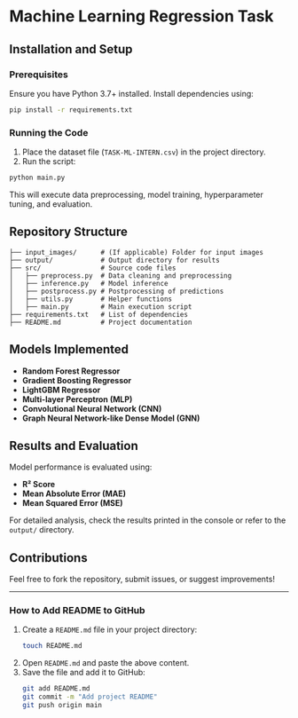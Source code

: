 # Machine Learning Regression Task

## Installation and Setup

### Prerequisites
Ensure you have Python 3.7+ installed. Install dependencies using:

```bash
pip install -r requirements.txt
```

### Running the Code
1. Place the dataset file (`TASK-ML-INTERN.csv`) in the project directory.
2. Run the script:

```bash
python main.py
```

This will execute data preprocessing, model training, hyperparameter tuning, and evaluation.

## Repository Structure

```
├── input_images/      # (If applicable) Folder for input images
├── output/            # Output directory for results
├── src/               # Source code files
│   ├── preprocess.py  # Data cleaning and preprocessing
│   ├── inference.py   # Model inference
│   ├── postprocess.py # Postprocessing of predictions
│   ├── utils.py       # Helper functions
│   ├── main.py        # Main execution script
├── requirements.txt   # List of dependencies
├── README.md          # Project documentation
```

## Models Implemented

- **Random Forest Regressor**
- **Gradient Boosting Regressor**
- **LightGBM Regressor**
- **Multi-layer Perceptron (MLP)**
- **Convolutional Neural Network (CNN)**
- **Graph Neural Network-like Dense Model (GNN)**

## Results and Evaluation

Model performance is evaluated using:

- **R² Score**
- **Mean Absolute Error (MAE)**
- **Mean Squared Error (MSE)**

For detailed analysis, check the results printed in the console or refer to the `output/` directory.

## Contributions

Feel free to fork the repository, submit issues, or suggest improvements!

---

### How to Add README to GitHub

1. Create a `README.md` file in your project directory:
   ```bash
   touch README.md
   ```
2. Open `README.md` and paste the above content.
3. Save the file and add it to GitHub:
   ```bash
   git add README.md
   git commit -m "Add project README"
   git push origin main
   ```

